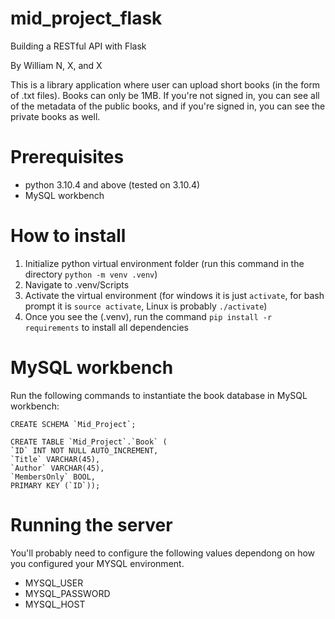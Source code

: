 # mid_project_flask
Building a RESTful API with Flask

By William N, X, and X

This is a library application where user can upload short books (in the form of .txt files). Books can only be 1MB.
If you're not signed in, you can see all of the metadata of the public books, and if you're signed in, you can see the private books as well.

# Prerequisites
- python 3.10.4 and above (tested on 3.10.4)
- MySQL workbench

# How to install
1. Initialize python virtual environment folder (run this command in the directory `python -m venv .venv`)
2. Navigate to .venv/Scripts
3. Activate the virtual environment (for windows it is just `activate`, for bash prompt it is `source activate`, Linux is probably `./activate`)
4. Once you see the (.venv), run the command `pip install -r requirements` to install all dependencies

# MySQL workbench
Run the following commands to instantiate the book database in MySQL workbench:
```
CREATE SCHEMA `Mid_Project`;

CREATE TABLE `Mid_Project`.`Book` (
`ID` INT NOT NULL AUTO_INCREMENT,
`Title` VARCHAR(45),
`Author` VARCHAR(45),
`MembersOnly` BOOL, 
PRIMARY KEY (`ID`));
```

# Running the server
You'll probably need to configure the following values dependong on how you configured your MYSQL environment.
- MYSQL_USER
- MYSQL_PASSWORD
- MYSQL_HOST